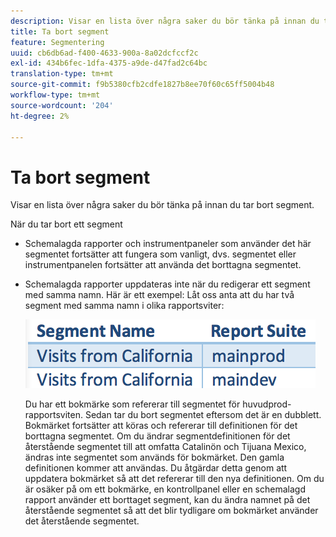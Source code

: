 ```yaml
---
description: Visar en lista över några saker du bör tänka på innan du tar bort segment.
title: Ta bort segment
feature: Segmentering
uuid: cb6db6ad-f400-4633-900a-8a02dcfccf2c
exl-id: 434b6fec-1dfa-4375-a9de-d47fad2c64bc
translation-type: tm+mt
source-git-commit: f9b5380cfb2cdfe1827b8ee70f60c65ff5004b48
workflow-type: tm+mt
source-wordcount: '204'
ht-degree: 2%

---
```


# Ta bort segment

Visar en lista över några saker du bör tänka på innan du tar bort segment.

När du tar bort ett segment

* Schemalagda rapporter och instrumentpaneler som använder det här segmentet fortsätter att fungera som vanligt, dvs. segmentet eller instrumentpanelen fortsätter att använda det borttagna segmentet.
* Schemalagda rapporter uppdateras inte när du redigerar ett segment med samma namn. Här är ett exempel: Låt oss anta att du har två segment med samma namn i olika rapportsviter:

   ![](assets/duplicate_seg_names.png)

   Du har ett bokmärke som refererar till segmentet för huvudprod-rapportsviten. Sedan tar du bort segmentet eftersom det är en dubblett. Bokmärket fortsätter att köras och refererar till definitionen för det borttagna segmentet. Om du ändrar segmentdefinitionen för det återstående segmentet till att omfatta Catalinön och Tijuana Mexico, ändras inte segmentet som används för bokmärket. Den gamla definitionen kommer att användas. Du åtgärdar detta genom att uppdatera bokmärket så att det refererar till den nya definitionen. Om du är osäker på om ett bokmärke, en kontrollpanel eller en schemalagd rapport använder ett borttaget segment, kan du ändra namnet på det återstående segmentet så att det blir tydligare om bokmärket använder det återstående segmentet.
